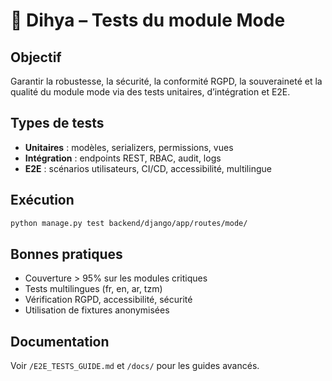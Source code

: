 # 🧪 Dihya – Tests du module Mode

## Objectif
Garantir la robustesse, la sécurité, la conformité RGPD, la souveraineté et la qualité du module mode via des tests unitaires, d’intégration et E2E.

## Types de tests
- **Unitaires** : modèles, serializers, permissions, vues
- **Intégration** : endpoints REST, RBAC, audit, logs
- **E2E** : scénarios utilisateurs, CI/CD, accessibilité, multilingue

## Exécution
```bash
python manage.py test backend/django/app/routes/mode/
```

## Bonnes pratiques
- Couverture > 95% sur les modules critiques
- Tests multilingues (fr, en, ar, tzm)
- Vérification RGPD, accessibilité, sécurité
- Utilisation de fixtures anonymisées

## Documentation
Voir `/E2E_TESTS_GUIDE.md` et `/docs/` pour les guides avancés.
